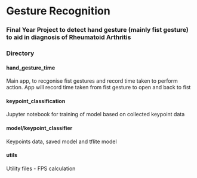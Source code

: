 # Gesture Recognition

### Final Year Project to detect hand gesture (mainly fist gesture) to aid in diagnosis of Rheumatoid Arthritis


### Directory


#### hand_gesture_time

Main app, to recgonise fist gestures and record time taken to perform action. 
App will record time taken from fist gesture to open and back to fist

#### keypoint_classification

Jupyter notebook for training of model based on collected keypoint data

#### model/keypoint_classifier

Keypoints data, saved model and tflite model

#### utils

Utility files - FPS calculation
